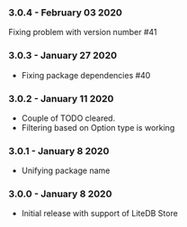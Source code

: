 ### 3.0.4 - February 03 2020
Fixing problem with version number #41

### 3.0.3 - January 27 2020
* Fixing package dependencies #40

### 3.0.2 - January 11 2020
* Couple of TODO cleared. 
* Filtering based on Option type is working 

### 3.0.1 - January 8 2020
* Unifying package name

### 3.0.0 - January 8 2020
* Initial release with support of LiteDB Store
